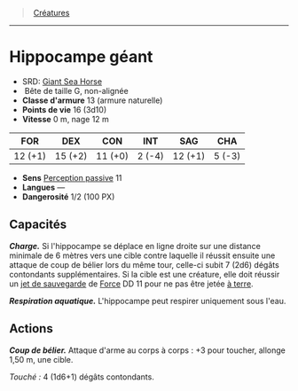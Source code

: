 ﻿---
!MonsterHD
Type: Bête
Size: G
Alignment: non-alignée
ArmorClass: 13 (armure naturelle)
HitPoints: 16 (3d10)
Speed: 0 m, nage 12 m
Strength: 12 (+1)
Dexterity: 15 (+2)
Constitution: 11 (+0)
Intelligence: ' 2 (-4)'
Wisdom: 12 (+1)
Charisma: ' 5 (-3)'
Senses: '[Perception passive](hd_abilities_dexterity_perception_passive.md) 11'
Languages: —
Challenge: 1/2 (100 PX)
Id: monsters_hd.md#hippocampe-géant
ParentLink: monsters_hd.md#créatures
Name: Hippocampe géant
ParentName: Créatures
NameLevel: 1
AltName: '[Giant Sea Horse](srd_monsters_giant_sea_horse.md)'
Attributes: {}
---
> [Créatures](hd_monsters.md)

---

# Hippocampe géant

- SRD: [Giant Sea Horse](srd_monsters_giant_sea_horse.md)
-  Bête de taille G, non-alignée
- **Classe d'armure** 13 (armure naturelle)
- **Points de vie** 16 (3d10)
- **Vitesse** 0 m, nage 12 m

|FOR|DEX|CON|INT|SAG|CHA|
|---|---|---|---|---|---|
|12 (+1)|15 (+2)|11 (+0)| 2 (-4)|12 (+1)| 5 (-3)|

- **Sens** [Perception passive](hd_abilities_dexterity_perception_passive.md) 11
- **Langues** —
- **Dangerosité** 1/2 (100 PX)

## Capacités

**_Charge._** Si l'hippocampe se déplace en ligne droite sur une distance minimale de 6 mètres vers une cible contre laquelle il réussit ensuite une attaque de coup de bélier lors du même tour, celle-ci subit 7 (2d6) dégâts contondants supplémentaires. Si la cible est une créature, elle doit réussir un [jet de sauvegarde](hd_abilities_jets_de_sauvegarde.md) de [Force](hd_abilities_strength.md) DD 11 pour ne pas être jetée [à terre](hd_conditions_a_terre.md).

**_Respiration aquatique._** L'hippocampe peut respirer uniquement sous l'eau.

## Actions

**_Coup de bélier._** Attaque d'arme au corps à corps : +3 pour toucher, allonge 1,50 m, une cible.

_Touché :_ 4 (1d6+1) dégâts contondants.


